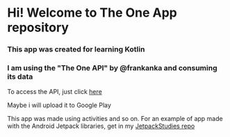 # Hi! Welcome to The One App repository

### This app was created for learning Kotlin
### I am using the "The One API" by @frankanka and consuming its data

To access the API, just click [here](https://the-one-api.herokuapp.com/)

Maybe i will upload it to Google Play

This app was made using activities and so on.
For an example of app made with the Android Jetpack libraries, get in my [JetpackStudies repo](https://github.com/arcbueno/JetpackStudies)
